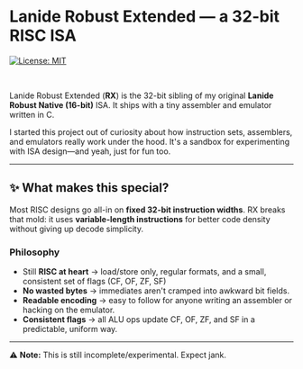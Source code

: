 # Lanide Robust Extended — a 32-bit RISC ISA
[![License: MIT](https://img.shields.io/badge/License-MIT-red.svg)](LICENSE)

<br>

Lanide Robust Extended (**RX**) is the 32-bit sibling of my original **Lanide Robust Native (16-bit)** ISA. It ships with a tiny assembler and emulator written in C.

I started this project out of curiosity about how instruction sets, assemblers, and emulators really work under the hood. It's a sandbox for experimenting with ISA design—and yeah, just for fun too.

---

## ✨ What makes this special?
Most RISC designs go all-in on **fixed 32-bit instruction widths**. RX breaks that mold: it uses **variable-length instructions** for better code density without giving up decode simplicity.

### Philosophy
- Still **RISC at heart** → load/store only, regular formats, and a small, consistent set of flags (CF, OF, ZF, SF)
- **No wasted bytes** → immediates aren't cramped into awkward bit fields.
- **Readable encoding** → easy to follow for anyone writing an assembler or hacking on the emulator.
- **Consistent flags** → all ALU ops update CF, OF, ZF, and SF in a predictable, uniform way.

---

⚠️ **Note:** This is still incomplete/experimental. Expect jank.